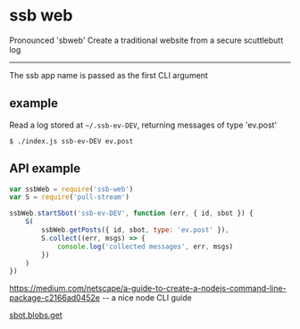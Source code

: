 # ssb web

Pronounced 'sbweb'
Create a traditional website from a secure scuttlebutt log

---------------------------------------

The ssb app name is passed as the first CLI argument

## example
Read a log stored at `~/.ssb-ev-DEV`, returning messages of type 'ev.post'
```
$ ./index.js ssb-ev-DEV ev.post
```


## API example
```js
var ssbWeb = require('ssb-web')
var S = require('pull-stream')

ssbWeb.startSbot('ssb-ev-DEV', function (err, { id, sbot }) {
    S(
        ssbWeb.getPosts({ id, sbot, type: 'ev.post' }),
        S.collect((err, msgs) => {
            console.log('collected messages', err, msgs)
        })
    )
})
```

https://medium.com/netscape/a-guide-to-create-a-nodejs-command-line-package-c2166ad0452e -- a nice node CLI guide

[sbot.blobs.get](https://github.com/ssbc/ssb-serve-blobs/blob/master/index.js#L50)




